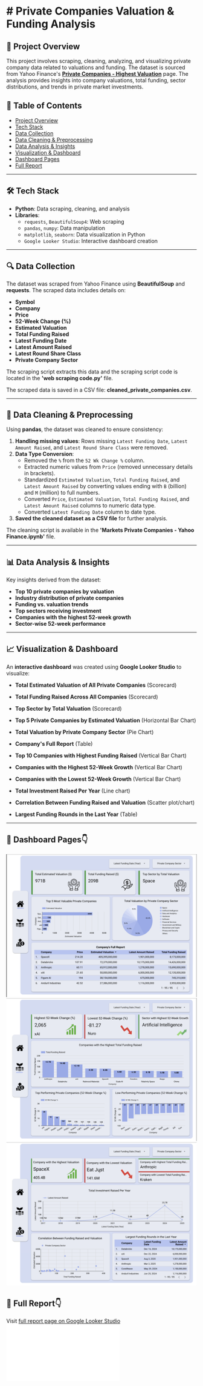 # # **Private Companies Valuation & Funding Analysis**

## **📌 Project Overview**
This project involves scraping, cleaning, analyzing, and visualizing private company data related to valuations and funding. The dataset is sourced from Yahoo Finance's **[Private Companies - Highest Valuation](https://finance.yahoo.com/markets/private-companies/highest-valuation/?start=0&count=150)** page. The analysis provides insights into company valuations, total funding, sector distributions, and trends in private market investments.

## **📑 Table of Contents**
- [Project Overview](#project-overview)
- [Tech Stack](#tech-stack)
- [Data Collection](#data-collection)
- [Data Cleaning & Preprocessing](#data-cleaning--preprocessing)
- [Data Analysis & Insights](#data-analysis--insights)
- [Visualization & Dashboard](#visualization--dashboard)
- [Dashboard Pages](#dashboard-pages)
- [Full Report](#full-report)

---

## **🛠 Tech Stack**
- **Python**: Data scraping, cleaning, and analysis
- **Libraries**:
  - `requests`, `BeautifulSoup4`: Web scraping
  - `pandas`, `numpy`: Data manipulation
  - `matplotlib`, `seaborn`: Data visualization in Python
  - `Google Looker Studio`: Interactive dashboard creation

---

## **🔍 Data Collection**
The dataset was scraped from Yahoo Finance using **BeautifulSoup** and **requests**. The scraped data includes details on:
- **Symbol**
- **Company**
- **Price**
- **52-Week Change (%)**
- **Estimated Valuation**
- **Total Funding Raised**
- **Latest Funding Date**
- **Latest Amount Raised**
- **Latest Round Share Class**
- **Private Company Sector**

The scraping script extracts this data and the scraping script code is located in the **'web scraping code.py'** file.

The scraped data is saved in a CSV file: **cleaned_private_companies.csv**.

---

## **🧹 Data Cleaning & Preprocessing**
Using **pandas**, the dataset was cleaned to ensure consistency:
1. **Handling missing values**: Rows missing `Latest Funding Date`, `Latest Amount Raised`, and `Latest Round Share Class` were removed.
2. **Data Type Conversion**:
   - Removed the `%` from the `52 Wk Change %` column.
   - Extracted numeric values from `Price` (removed unnecessary details in brackets).
   - Standardized `Estimated Valuation`, `Total Funding Raised`, and `Latest Amount Raised` by converting values ending with `B` (billion) and `M` (million) to full numbers.
   - Converted `Price`, `Estimated Valuation`, `Total Funding Raised`, and `Latest Amount Raised` columns to numeric data type.
   - Converted `Latest Funding Date` column to date type.
3. **Saved the cleaned dataset as a CSV file** for further analysis.

The cleaning script is available in the **'Markets Private Companies - Yahoo Finance.ipynb'** file.

---

## **📊 Data Analysis & Insights**
Key insights derived from the dataset:
- **Top 10 private companies by valuation**
- **Industry distribution of private companies**
- **Funding vs. valuation trends**
- **Top sectors receiving investment**
- **Companies with the highest 52-week growth**
- **Sector-wise 52-week performance**

---

## **📈 Visualization & Dashboard**
An **interactive dashboard** was created using **Google Looker Studio** to visualize:
- **Total Estimated Valuation of All Private Companies** (Scorecard)
- **Total Funding Raised Across All Companies** (Scorecard)
- **Top Sector by Total Valuation** (Scorecard)


- **Top 5 Private Companies by Estimated Valuation** (Horizontal Bar Chart)
- **Total Valuation by Private Company Sector** (Pie Chart)
- **Company's Full Report** (Table)
- **Top 10 Companies with Highest Funding Raised** (Vertical Bar Chart)
- **Companies with the Highest 52-Week Growth** (Vertical Bar Chart)
- **Companies with the Lowest 52-Week Growth** (Vertical Bar Chart)
- **Total Investment Raised Per Year** (Line chart)
- **Correlation Between Funding Raised and Valuation** (Scatter plot/chart)
- **Largest Funding Rounds in the Last Year** (Table)

---

## **📑 Dashboard Pages**👇
![Private Company Valuation & Funding Analysis Dashboard Page 1](private-company-valuation-dashboard-1.png) 
![Private Company Valuation & Funding Analysis Dashboard Page 2](private-company-valuation-dashboard-2.png) 
![Private Company Valuation & Funding Analysis Dashboard Page 3](private-company-valuation-dashboard-3.png) 


## **📑 Full Report**👇
Visit [full report page on Google Looker Studio]((https://lookerstudio.google.com/s/pcvZUqVSLP4))
![Private Company Valuation & Funding Analysis](Private_Company_Valuation_Report.pdf)